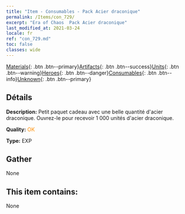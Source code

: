 ```yaml
---
title: "Item - Consumables - Pack Acier draconique"
permalink: /Items/con_729/
excerpt: "Era of Chaos  Pack Acier draconique"
last_modified_at: 2021-03-24
locale: fr
ref: "con_729.md"
toc: false
classes: wide
---
```

 [Materials](/fr/Items/){: .btn .btn--primary}[Artifacts](/fr/Items/Artifacts/){: .btn .btn--success}[Units](/fr/Items/Units/){: .btn .btn--warning}[Heroes](/fr/Items/Heroes/){: .btn .btn--danger}[Consumables](/fr/Items/Consumables/){: .btn .btn--info}[Unknown](/fr/Items/Unknown/){: .btn .btn--primary}

## Détails
 **Description:** Petit paquet cadeau avec une belle quantité d'acier draconique. Ouvrez-le pour recevoir 1 000 unités d'acier draconique.

 **Quality:** <span style="color: #FF8C00">OK</span>

 **Type:** EXP

## Gather

  None

## This item contains:

  None

